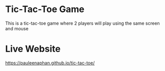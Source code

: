 # Tic-Tac-Toe Game

This is a tic-tac-toe game where 2 players will play using the same screen and mouse 

# Live Website

https://pauleenaphan.github.io/tic-tac-toe/
